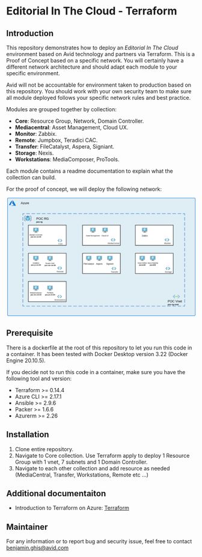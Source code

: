# Editorial In The Cloud - Terraform

## Introduction

This repository demonstrates how to deploy an *Editorial In The Cloud* environment based on Avid technology and partners via Terraform. This is a Proof of Concept based on a specific network. You will certainly have a different network architecture and should adapt each module to your specific environment. 

Avid will not be accountable for environment taken to production based on this repository. You should work with your own security team to make sure all module deployed follows your specific network rules and best practice. 

 Modules are grouped together by collection: 

- **Core**: Resource Group, Network, Domain Controller.
- **Mediacentral**: Asset Management, Cloud UX.
- **Monitor**: Zabbix.
- **Remote**: Jumpbox, Teradici CAC.
- **Transfer**: FileCatalyst, Aspera, Signiant.
- **Storage**: Nexis.
- **Workstations**: MediaComposer, ProTools.

Each module contains a readme documentation to explain what the collection can build.

For the proof of concept, we will deploy the following network: 

![current + Next Version](./network.png)

## Prerequisite

There is a dockerfile at the root of this repository to let you run this code in a container. It has been tested with Docker Desktop version 3.22 (Docker Engine 20.10.5). 

If you decide not to run this code in a container, make sure you have the following tool and version: 

- Terraform >= 0.14.4
- Azure CLI >= 2.17.1
- Ansible >= 2.9.6
- Packer >= 1.6.6
- Azurerm >= 2.26

## Installation 

1. Clone entire repository.
1. Navigate to Core collection. Use Terraform apply to deploy 1 Resource Group with 1 vnet, 7 subnets and 1 Domain Controller.
1. Navigate to each other collection and add resource as needed (MediaCentral, Transfer, Workstations, Remote etc ...)  

## Additional documentaiton

- Introduction to Terraform on Azure: [Terraform](https://learn.hashicorp.com/tutorials/terraform/infrastructure-as-code?in=terraform/aws-get-started)

## Maintainer

For any information or to report bug and security issue, feel free to contact benjamin.ghis@avid.com 



